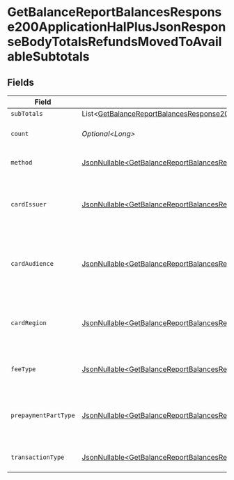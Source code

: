 # GetBalanceReportBalancesResponse200ApplicationHalPlusJsonResponseBodyTotalsRefundsMovedToAvailableSubtotals


## Fields

| Field                                                                                                                                                                                                                                                                                  | Type                                                                                                                                                                                                                                                                                   | Required                                                                                                                                                                                                                                                                               | Description                                                                                                                                                                                                                                                                            | Example                                                                                                                                                                                                                                                                                |
| -------------------------------------------------------------------------------------------------------------------------------------------------------------------------------------------------------------------------------------------------------------------------------------- | -------------------------------------------------------------------------------------------------------------------------------------------------------------------------------------------------------------------------------------------------------------------------------------- | -------------------------------------------------------------------------------------------------------------------------------------------------------------------------------------------------------------------------------------------------------------------------------------- | -------------------------------------------------------------------------------------------------------------------------------------------------------------------------------------------------------------------------------------------------------------------------------------- | -------------------------------------------------------------------------------------------------------------------------------------------------------------------------------------------------------------------------------------------------------------------------------------- |
| `subTotals`                                                                                                                                                                                                                                                                            | List\<[GetBalanceReportBalancesResponse200ApplicationHalPlusJsonResponseBodyTotalsRefundsMovedToAvailableSubtotalsSubTotals](../../models/operations/GetBalanceReportBalancesResponse200ApplicationHalPlusJsonResponseBodyTotalsRefundsMovedToAvailableSubtotalsSubTotals.md)>         | :heavy_minus_sign:                                                                                                                                                                                                                                                                     | N/A                                                                                                                                                                                                                                                                                    |                                                                                                                                                                                                                                                                                        |
| `count`                                                                                                                                                                                                                                                                                | *Optional\<Long>*                                                                                                                                                                                                                                                                      | :heavy_minus_sign:                                                                                                                                                                                                                                                                     | Number of transactions of this type                                                                                                                                                                                                                                                    | 50                                                                                                                                                                                                                                                                                     |
| `method`                                                                                                                                                                                                                                                                               | [JsonNullable\<GetBalanceReportBalancesResponse200ApplicationHalPlusJsonResponseBodyTotalsRefundsMovedToAvailableMethod>](../../models/operations/GetBalanceReportBalancesResponse200ApplicationHalPlusJsonResponseBodyTotalsRefundsMovedToAvailableMethod.md)                         | :heavy_minus_sign:                                                                                                                                                                                                                                                                     | Payment type of the transactions                                                                                                                                                                                                                                                       | creditcard                                                                                                                                                                                                                                                                             |
| `cardIssuer`                                                                                                                                                                                                                                                                           | [JsonNullable\<GetBalanceReportBalancesResponse200ApplicationHalPlusJsonResponseBodyTotalsRefundsMovedToAvailableCardIssuer>](../../models/operations/GetBalanceReportBalancesResponse200ApplicationHalPlusJsonResponseBodyTotalsRefundsMovedToAvailableCardIssuer.md)                 | :heavy_minus_sign:                                                                                                                                                                                                                                                                     | In case of payments transactions with card, the card issuer will be available                                                                                                                                                                                                          | amex                                                                                                                                                                                                                                                                                   |
| `cardAudience`                                                                                                                                                                                                                                                                         | [JsonNullable\<GetBalanceReportBalancesResponse200ApplicationHalPlusJsonResponseBodyTotalsRefundsMovedToAvailableCardAudience>](../../models/operations/GetBalanceReportBalancesResponse200ApplicationHalPlusJsonResponseBodyTotalsRefundsMovedToAvailableCardAudience.md)             | :heavy_minus_sign:                                                                                                                                                                                                                                                                     | In case of payments trnsactions with card, the card audience will be available.                                                                                                                                                                                                        | other                                                                                                                                                                                                                                                                                  |
| `cardRegion`                                                                                                                                                                                                                                                                           | [JsonNullable\<GetBalanceReportBalancesResponse200ApplicationHalPlusJsonResponseBodyTotalsRefundsMovedToAvailableCardRegion>](../../models/operations/GetBalanceReportBalancesResponse200ApplicationHalPlusJsonResponseBodyTotalsRefundsMovedToAvailableCardRegion.md)                 | :heavy_minus_sign:                                                                                                                                                                                                                                                                     | In case of payments transactions with card, the card region will be available.                                                                                                                                                                                                         | domestic                                                                                                                                                                                                                                                                               |
| `feeType`                                                                                                                                                                                                                                                                              | [JsonNullable\<GetBalanceReportBalancesResponse200ApplicationHalPlusJsonResponseBodyTotalsRefundsMovedToAvailableFeeType>](../../models/operations/GetBalanceReportBalancesResponse200ApplicationHalPlusJsonResponseBodyTotalsRefundsMovedToAvailableFeeType.md)                       | :heavy_minus_sign:                                                                                                                                                                                                                                                                     | Present when the transaction represents a fee.                                                                                                                                                                                                                                         | payment-fee                                                                                                                                                                                                                                                                            |
| `prepaymentPartType`                                                                                                                                                                                                                                                                   | [JsonNullable\<GetBalanceReportBalancesResponse200ApplicationHalPlusJsonResponseBodyTotalsRefundsMovedToAvailablePrepaymentPartType>](../../models/operations/GetBalanceReportBalancesResponse200ApplicationHalPlusJsonResponseBodyTotalsRefundsMovedToAvailablePrepaymentPartType.md) | :heavy_minus_sign:                                                                                                                                                                                                                                                                     | Prepayment part: fee itself, reimbursement, discount, VAT or rounding compensation.                                                                                                                                                                                                    | fee                                                                                                                                                                                                                                                                                    |
| `transactionType`                                                                                                                                                                                                                                                                      | [JsonNullable\<GetBalanceReportBalancesResponse200ApplicationHalPlusJsonResponseBodyTotalsRefundsMovedToAvailableTransactionType>](../../models/operations/GetBalanceReportBalancesResponse200ApplicationHalPlusJsonResponseBodyTotalsRefundsMovedToAvailableTransactionType.md)       | :heavy_minus_sign:                                                                                                                                                                                                                                                                     | Represents the transaction type                                                                                                                                                                                                                                                        | payment                                                                                                                                                                                                                                                                                |